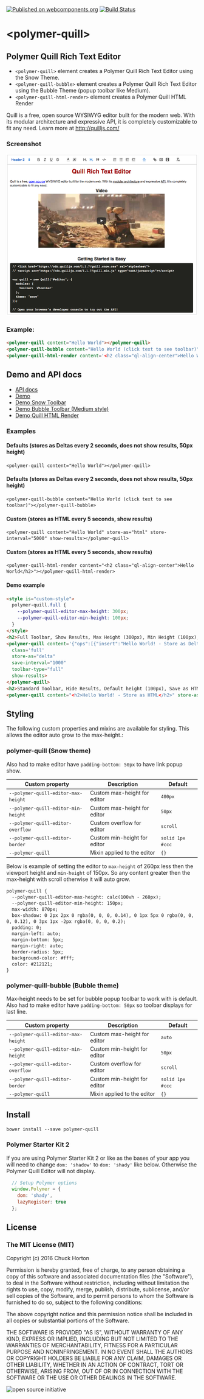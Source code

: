 [![Published on webcomponents.org](https://img.shields.io/badge/webcomponents.org-published-blue.svg)](https://beta.webcomponents.org/element/PolymerElements/paper-button)
[![Build Status](https://travis-ci.org/chuckh/polymer-quill.svg?branch=master)](https://travis-ci.org/chuckh/polymer-quill)

# \<polymer-quill\> 

## Polymer Quill Rich Text Editor

* `<polymer-quill>` element creates a Polymer Quill Rich Text Editor using the Snow Theme.
* `<polymer-quill-bubble>` element creates a Polymer Quill Rich Text Editor using the Bubble Theme (popup toolbar like Medium).
* `<polymer-quill-html-render>` element creates a Polymer Quill HTML Render

Quill is a free, open source WYSIWYG editor built for the modern web.
With its modular architecture and expressive API, it is completely customizable to fit any need.
Learn more at http://quilljs.com/

### Screenshot
![polymer-quill screenshot](polymer-quill-screenshot.png)

### Example:
<!---
```
<custom-element-demo>
  <template>
    <script src="../webcomponentsjs/webcomponents-lite.js"></script>
    <script>
      window.Polymer = {
        dom: 'shady',
        lazyRegister: true
      };
    </script>
    <link rel="import" href="polymer-quill.html">
    <link rel="import" href="polymer-quill-bubble.html">
    <link rel="import" href="polymer-quill-html-render.html">
    <style is="custom-style">
      #container {
        display: flex;
      }
    </style>
    <div id="container">
      <next-code-block></next-code-block>
    </div>
    <script>
      // Setup Polymer options
      window.Polymer = {
        dom: 'shady'
      };
    </script>
  </template>
</custom-element-demo>
```
-->
```html
<polymer-quill content="Hello World"></polymer-quill>
<polymer-quill-bubble content="Hello World (click text to see toolbar)" show-results></polymer-quill-bubble>    
<polymer-quill-html-render content='<h2 class="ql-align-center">Hello World</h2>'></polymer-quill-html-render>
```

## Demo and API docs

- [API docs](https://chuckh.github.io/polymer-quill/)
- [Demo](https://chuckh.github.io/polymer-quill/components/polymer-quill/demo/)
- [Demo Snow Toolbar](https://chuckh.github.io/polymer-quill/components/polymer-quill/demo/)
- [Demo Bubble Toolbar (Medium style)](https://chuckh.github.io/polymer-quill/components/polymer-quill/demo/bubble.html)
- [Demo Quill HTML Render](https://chuckh.github.io/polymer-quill/components/polymer-quill/demo/html-render.html)

### Examples

#### Defaults (stores as Deltas every 2 seconds, does not show results, 50px height)

    <polymer-quill content="Hello World"></polymer-quill>

#### Defaults (stores as Deltas every 2 seconds, does not show results, 50px height)

    <polymer-quill-bubble content="Hello World (click text to see toolbar)"></polymer-quill-bubble>    

#### Custom (stores as HTML every 5 seconds, show results)

    <polymer-quill content="Hello World" store-as="html" store-interval="5000" show-results></polymer-quill>

#### Custom (stores as HTML every 5 seconds, show results)

    <polymer-quill-html-render content="<h2 class="ql-align-center">Hello World</h2>"></polymer-quill-html-render>


#### Demo example

```html
<style is="custom-style">
  polymer-quill.full {
    --polymer-quill-editor-max-height: 300px;
    --polymer-quill-editor-min-height: 100px;
  }
</style>
<h2>Full Toolbar, Show Results, Max Height (300px), Min Height (100px), Save as Deltas, Save every 1 second</h2>
<polymer-quill content='{"ops":[{"insert":"Hello World! - Store as Delta"},{"attributes":{"header":2},"insert":"\n"}]}'
  class='full'
  store-as="delta"
  save-interval="1000"
  toolbar-type="full"
  show-results>
</polymer-quill>
<h2>Standard Toolbar, Hide Results, Default height (100px), Save as HTML, Save every 2 seconds</h2>
<polymer-quill content="<h2>Hello World! - Store as HTML</h2>" store-as="html"></polymer-quill>
```

## Styling

The following custom properties and mixins are available for styling. This allows the editor auto grow to the max-height.:

### polymer-quill  (Snow theme)
Also had to make editor have `padding-bottom: 50px` to have link popup show.

Custom property | Description | Default
----------------|-------------|----------
`--polymer-quill-editor-max-height` | Custom max-height for editor     | `400px`
`--polymer-quill-editor-min-height` | Custom max-height for editor     | `50px`
`--polymer-quill-editor-overflow`   | Custom overflow for editor       | `scroll`
`--polymer-quill-editor-border`     | Custom min-height for editor     | `solid 1px #ccc`
`--polymer-quill`                   | Mixin applied to the editor      | `{}`

Below is example of setting the editor to `max-height` of 260px less then the viewport height and `min-height` of 150px. So any content greater then the max-height with scroll otherwise it will auto grow.

```
polymer-quill {
  --polymer-quill-editor-max-height: calc(100vh - 260px);
  --polymer-quill-editor-min-height: 150px;
  max-width: 870px;
  box-shadow: 0 2px 2px 0 rgba(0, 0, 0, 0.14), 0 1px 5px 0 rgba(0, 0, 0, 0.12), 0 3px 1px -2px rgba(0, 0, 0, 0.2);
  padding: 0;
  margin-left: auto;
  margin-bottom: 5px;
  margin-right: auto;
  border-radius: 5px;
  background-color: #fff;
  color: #212121;
}
```

### polymer-quill-bubble  (Bubble theme)

Max-height needs to be set for bubble popup toolbar to work with is default. 
Also had to make editor have `padding-bottom: 50px` so toolbar displays for last line.

Custom property | Description | Default
----------------|-------------|----------
`--polymer-quill-editor-max-height` | Custom max-height for editor     | `auto`
`--polymer-quill-editor-min-height` | Custom min-height for editor     | `50px`
`--polymer-quill-editor-overflow`   | Custom overflow for editor       | `scroll`
`--polymer-quill-editor-border`     | Custom min-height for editor     | `solid 1px #ccc`
`--polymer-quill`                   | Mixin applied to the editor      | `{}`

## Install

    bower install --save polymer-quill

### Polymer Starter Kit 2

If you are using Polymer Starter Kit 2 or like as the bases of your app you will need to change `dom: 'shadow'` to `dom: 'shady'` like below. Otherwise the Polymer Quill Editor will not display.

```javascript
  // Setup Polymer options
  window.Polymer = {
    dom: 'shady',
    lazyRegister: true
  };
```

## License

### The MIT License (MIT)
Copyright (c) 2016 Chuck Horton

Permission is hereby granted, free of charge, to any person obtaining a copy of this software and associated documentation files (the "Software"), to deal in the Software without restriction, including without limitation the rights to use, copy, modify, merge, publish, distribute, sublicense, and/or sell copies of the Software, and to permit persons to whom the Software is furnished to do so, subject to the following conditions:

The above copyright notice and this permission notice shall be included in all copies or substantial portions of the Software.

THE SOFTWARE IS PROVIDED "AS IS", WITHOUT WARRANTY OF ANY KIND, EXPRESS OR IMPLIED, INCLUDING BUT NOT LIMITED TO THE WARRANTIES OF MERCHANTABILITY, FITNESS FOR A PARTICULAR PURPOSE AND NONINFRINGEMENT. IN NO EVENT SHALL THE AUTHORS OR COPYRIGHT HOLDERS BE LIABLE FOR ANY CLAIM, DAMAGES OR OTHER LIABILITY, WHETHER IN AN ACTION OF CONTRACT, TORT OR OTHERWISE, ARISING FROM, OUT OF OR IN CONNECTION WITH THE SOFTWARE OR THE USE OR OTHER DEALINGS IN THE SOFTWARE.

![open source initiative](https://github.com/chuckh/polymer-quill/raw/master/images/open-source-initiative.png)
